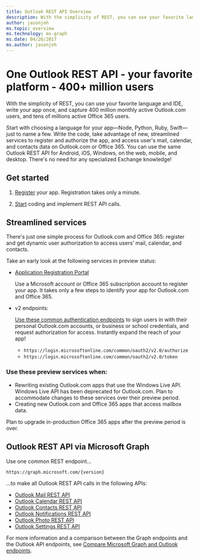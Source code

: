 ```yaml
---
title: Outlook REST API Overview
description: With the simplicity of REST, you can use your favorite language and IDE and write your app once to capture millions of users.
author: jasonjoh
ms.topic: overview
ms.technology: ms-graph
ms.date: 04/26/2017
ms.author: jasonjoh
---
```


# One Outlook REST API - your favorite platform - 400+ million users

With the simplicity of REST, you can use your favorite language and IDE, write your app once, and capture 400 million monthly active Outlook.com users, and tens of millions active Office 365 users.

Start with choosing a language for your app&mdash;Node, Python, Ruby, Swift&mdash;just to name a few. Write the code, take advantage of new, streamlined services to register and authorize the app, and access user's mail, calendar, and contacts data on Outlook.com or Office 365. You can use the same Outlook REST API for Android, iOS, Windows, on the web, mobile, and desktop. There's no need for any specialized Exchange knowledge!

## Get started

1. [Register](https://apps.dev.microsoft.com/) your app. Registration takes only a minute.

2. [Start](get-started.md) coding and implement REST API calls.

## Streamlined services

There's just one simple process for Outlook.com and Office 365: register and get dynamic user authorization to access users’ mail, calendar, and contacts.

Take an early look at the following services in preview status:

- [Application Registration Portal](https://apps.dev.microsoft.com/)

  Use a Microsoft account or Office 365 subscription account to register your app. It takes only a few steps to identify your app for Outlook.com and Office 365. 

- v2 endpoints:

  [Use these common authentication endpoints](/azure/active-directory/develop/active-directory-appmodel-v2-overview) to sign users in with their personal Outlook.com accounts, or business or school credentials, and request authorization for access. Instantly expand the reach of your app!

  - `https://login.microsoftonline.com/common/oauth2/v2.0/authorize`
  - `https://login.microsoftonline.com/common/oauth2/v2.0/token`

### Use these preview services when:

- Rewriting existing Outlook.com apps that use the Windows Live API. Windows Live API has been deprecated for Outlook.com. Plan to accommodate changes to these services over their preview period.
- Creating new Outlook.com and Office 365 apps that access mailbox data.

Plan to upgrade in-production Office 365 apps after the preview period is over.

## Outlook REST API via Microsoft Graph

Use one common REST endpoint...

```http
https://graph.microsoft.com/{version} 
```

...to make all Outlook REST API calls in the following APIs:

- [Outlook Mail REST API](https://developer.microsoft.com/graph/docs/api-reference/v1.0/resources/message)
- [Outlook Calendar REST API](https://developer.microsoft.com/graph/docs/api-reference/v1.0/resources/calendar)
- [Outlook Contacts REST API](https://developer.microsoft.com/graph/docs/api-reference/v1.0/resources/contact)
- [Outlook Notifications REST API](https://developer.microsoft.com/graph/docs/api-reference/v1.0/resources/webhooks)
- [Outlook Photo REST API](https://developer.microsoft.com/graph/docs/api-reference/v1.0/resources/profilephoto)
- [Outlook Settings REST API](https://developer.microsoft.com/graph/docs/api-reference/v1.0/resources/outlookuser)

For more information and a comparison between the Graph endpoints and the Outlook API endpoints, see [Compare Microsoft Graph and Outlook endpoints](compare-graph-outlook.md).
